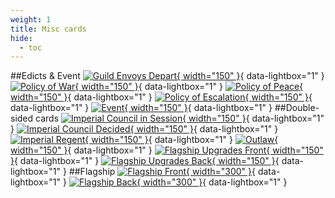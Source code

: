 ```yaml
---
weight: 1
title: Misc cards
hide:
  - toc
---
```

##Edicts & Event
[![Guild Envoys Depart](other/piece_0_1.jpg){ width="150" }](other/piece_0_1.jpg){ data-lightbox="1" } 
[![Policy of War](other/piece_0_2.jpg){ width="150" }](other/piece_0_2.jpg){ data-lightbox="1" } 
[![Policy of Peace](other/piece_0_3.jpg){ width="150" }](other/piece_0_3.jpg){ data-lightbox="1" } 
[![Policy of Escalation](other/piece_1_0.jpg){ width="150" }](other/piece_1_0.jpg){ data-lightbox="1" } 
[![Event](other/piece_3_1.jpg){ width="150" }](other/piece_3_1.jpg){ data-lightbox="1" } 
##Double-sided cards
[![Imperial Council in Session](other/piece_0_0.jpg){ width="150" }](other/piece_0_0.jpg){ data-lightbox="1" } 
[![Imperial Council Decided](other/back_0_0.jpg){ width="150" }](other/back_0_0.jpg){ data-lightbox="1" } 
[![Imperial Regent](other/piece_1_1.jpg){ width="150" }](other/piece_1_1.jpg){ data-lightbox="1" } 
[![Outlaw](other/back_1_1.jpg){ width="150" }](other/back_1_1.jpg){ data-lightbox="1" } 
[![Flagship Upgrades Front](other/piece_2_1.jpg){ width="150" }](other/piece_2_1.jpg){ data-lightbox="1" } 
[![Flagship Upgrades Back](other/back_2_1.jpg){ width="150" }](other/back_2_1.jpg){ data-lightbox="1" } 
##Flagship
[![Flagship Front](other/Flagship.jpg){ width="300" }](other/Flagship.jpg){ data-lightbox="1" } 
[![Flagship Back](other/Flagship-Back.jpg){ width="300" }](other/Flagship-Back.jpg){ data-lightbox="1" } 
